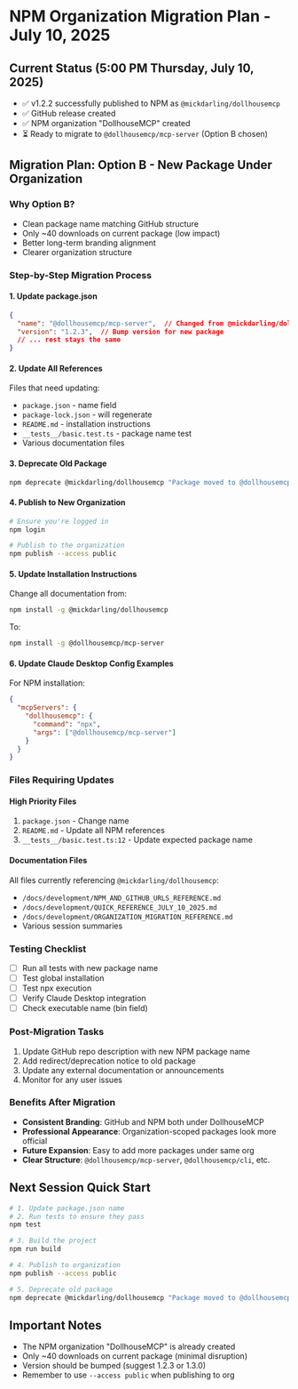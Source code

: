 # NPM Organization Migration Plan - July 10, 2025

## Current Status (5:00 PM Thursday, July 10, 2025)
- ✅ v1.2.2 successfully published to NPM as `@mickdarling/dollhousemcp`
- ✅ GitHub release created
- ✅ NPM organization "DollhouseMCP" created
- ⏳ Ready to migrate to `@dollhousemcp/mcp-server` (Option B chosen)

## Migration Plan: Option B - New Package Under Organization

### Why Option B?
- Clean package name matching GitHub structure
- Only ~40 downloads on current package (low impact)
- Better long-term branding alignment
- Clearer organization structure

### Step-by-Step Migration Process

#### 1. Update package.json
```json
{
  "name": "@dollhousemcp/mcp-server",  // Changed from @mickdarling/dollhousemcp
  "version": "1.2.3",  // Bump version for new package
  // ... rest stays the same
}
```

#### 2. Update All References
Files that need updating:
- `package.json` - name field
- `package-lock.json` - will regenerate
- `README.md` - installation instructions
- `__tests__/basic.test.ts` - package name test
- Various documentation files

#### 3. Deprecate Old Package
```bash
npm deprecate @mickdarling/dollhousemcp "Package moved to @dollhousemcp/mcp-server"
```

#### 4. Publish to New Organization
```bash
# Ensure you're logged in
npm login

# Publish to the organization
npm publish --access public
```

#### 5. Update Installation Instructions
Change all documentation from:
```bash
npm install -g @mickdarling/dollhousemcp
```

To:
```bash
npm install -g @dollhousemcp/mcp-server
```

#### 6. Update Claude Desktop Config Examples
For NPM installation:
```json
{
  "mcpServers": {
    "dollhousemcp": {
      "command": "npx",
      "args": ["@dollhousemcp/mcp-server"]
    }
  }
}
```

### Files Requiring Updates

#### High Priority Files
1. `package.json` - Change name
2. `README.md` - Update all NPM references
3. `__tests__/basic.test.ts:12` - Update expected package name

#### Documentation Files
All files currently referencing `@mickdarling/dollhousemcp`:
- `/docs/development/NPM_AND_GITHUB_URLS_REFERENCE.md`
- `/docs/development/QUICK_REFERENCE_JULY_10_2025.md`
- `/docs/development/ORGANIZATION_MIGRATION_REFERENCE.md`
- Various session summaries

### Testing Checklist
- [ ] Run all tests with new package name
- [ ] Test global installation
- [ ] Test npx execution
- [ ] Verify Claude Desktop integration
- [ ] Check executable name (bin field)

### Post-Migration Tasks
1. Update GitHub repo description with new NPM package name
2. Add redirect/deprecation notice to old package
3. Update any external documentation or announcements
4. Monitor for any user issues

### Benefits After Migration
- **Consistent Branding**: GitHub and NPM both under DollhouseMCP
- **Professional Appearance**: Organization-scoped packages look more official
- **Future Expansion**: Easy to add more packages under same org
- **Clear Structure**: `@dollhousemcp/mcp-server`, `@dollhousemcp/cli`, etc.

## Next Session Quick Start
```bash
# 1. Update package.json name
# 2. Run tests to ensure they pass
npm test

# 3. Build the project
npm run build

# 4. Publish to organization
npm publish --access public

# 5. Deprecate old package
npm deprecate @mickdarling/dollhousemcp "Package moved to @dollhousemcp/mcp-server"
```

## Important Notes
- The NPM organization "DollhouseMCP" is already created
- Only ~40 downloads on current package (minimal disruption)
- Version should be bumped (suggest 1.2.3 or 1.3.0)
- Remember to use `--access public` when publishing to org